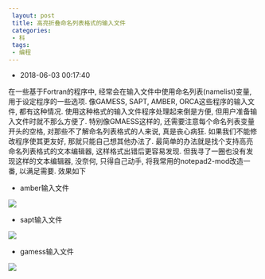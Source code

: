 ```yaml
---
 layout: post
 title: 高亮折叠命名列表格式的输入文件
 categories:
 - 科
 tags:
 - 编程
---
```


- 2018-06-03 00:17:40

在一些基于Fortran的程序中, 经常会在输入文件中使用命名列表(namelist)变量, 用于设定程序的一些选项. 像GAMESS, SAPT, AMBER, ORCA这些程序的输入文件, 都有这种情况. 使用这种格式的输入文件程序处理起来倒是方便, 但用户准备输入文件时就不那么方便了. 特别像GMAESS这样的, 还需要注意每个命名列表变量开头的空格, 对那些不了解命名列表格式的人来说, 真是丧心病狂. 如果我们不能修改程序使其更友好, 那就只能自己想其他办法了. 最简单的办法就是找个支持高亮命名列表格式的文本编辑器, 这样格式出错后更容易发现. 但我寻了一圈也没有发现这样的文本编辑器, 没奈何, 只得自己动手, 将我常用的notepad2-mod改造一番, 以满足需要. 效果如下

- amber输入文件

![](https://jerkwin.github.io/pic/2016/ini_amb.png)

- sapt输入文件

![](https://jerkwin.github.io/pic/2016/ini_sapt.png)

- gamess输入文件

![](https://jerkwin.github.io/pic/2016/ini_gms.png)

